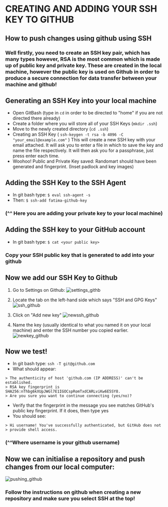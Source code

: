 # CREATING AND ADDING YOUR SSH KEY TO GITHUB

## How to push changes using github using SSH

### Well firstly, you need to create an SSH key pair, which has many types however, RSA is the most common which is made up of public key and private key. These are created in the local machine, however the public key is used on Github in order to produce a secure connection for **data transfer** between your machine and github!

## Generating an SSH Key into your local machine 

- Open GitBash (type in `cd` in order to be directed to "home" if you are not directed there already)
- Create a folder where you will store all of your SSH Keys (`mkdir .ssh`)
- Move to the newly created directory (`cd .ssh`)
- Creating an SSH Key (    `ssh-keygen -t rsa -b 4096 -C "your_email@example.com"` ) This will create a new SSH key with your email attached. It will ask you to enter a file in which to save the key and name the file respectively. It will then ask you for a passphrase, just press enter each time.
- Woohoo! Public and Private Key saved: Randomart should have been generated and fingerprint. (Inset padlock and key images)

## Adding the SSH Key to the SSH Agent

- In git bash type:
`$ eval ssh-agent -s `
- Then:
`$ ssh-add fatima-github-key`
### (^^ Here you are adding your private key to your local machine)

## Adding the SSH key to your GitHub account

- In git bash type:
`$ cat <your public key> `
### Copy your SSH public key that is generated to add into your github

## Now we add our SSH Key to Github

1. Go to Settings on Github:
![settings_githb](https://user-images.githubusercontent.com/129324316/231215183-b8bdab38-26a7-4c07-8b7d-f9e1e751016c.png)

2. Locate the tab on the left-hand side which says "SSH and GPG Keys"
![ssh_github](https://user-images.githubusercontent.com/129324316/231215230-4f7a4cfe-79af-4b14-b0aa-9479e9a56673.png)

3. Click on "Add new key"
![newssh_github](https://user-images.githubusercontent.com/129324316/231215300-e79f6151-490f-4c9f-8c9a-c2ab2deb81d2.png)

4. Name the key  (usually identical to what you named it on your local machine) and enter the SSH number you copied earlier.
![newkey_github](https://user-images.githubusercontent.com/129324316/231215333-56c25716-79be-48a8-b201-8dcefa4543ad.png)



## Now we test! 

- In git bash type:
`ssh -T git@github.com`
- What should appear:
```
> The authenticity of host 'github.com (IP ADDRESS)' can't be established.
> RSA key fingerprint is SHA256:nThbg6kXUpJWGl7E1IGOCspRomTxdCARLviKw6E5SY8.
> Are you sure you want to continue connecting (yes/no)?
```
- Verify that the fingerprint in the message you see matches GitHub's public key fingerprint. If it does, then type yes
- You should see:
```
> Hi username! You've successfully authenticated, but GitHub does not
> provide shell access.
```
### (^^Where username is your github username)

## Now we can initialise a repository and push changes from our local computer:
![pushing_github](https://user-images.githubusercontent.com/129324316/231215382-431dea83-a55f-46d2-910e-240aeb16f363.png)

### Follow the instructions on github when creating a new repository and make sure you select SSH at the top!

